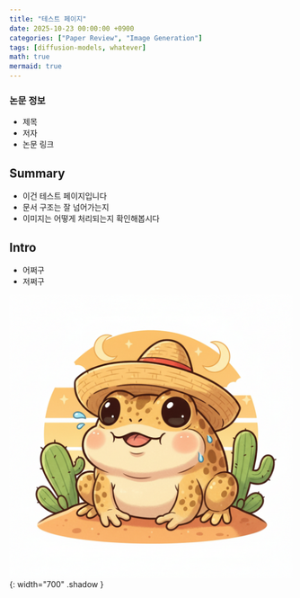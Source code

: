 ```yaml
---
title: "테스트 페이지"
date: 2025-10-23 00:00:00 +0900
categories: ["Paper Review", "Image Generation"]
tags: [diffusion-models, whatever]
math: true
mermaid: true
---
```



### 논문 정보

- 제목
- 저자
- 논문 링크

## Summary

- 이건 테스트 페이지입니다
- 문서 구조는 잘 넘어가는지
- 이미지는 어떻게 처리되는지 확인해봅시다

## Intro

- 어쩌구
- 저쩌구

![image.png](/assets/img/posts/2025/2025-10-23-테스트-페이지-1.png){: width="700" .shadow }

